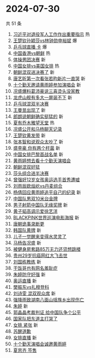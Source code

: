 # 2024-07-30

共 51 条

<!-- BEGIN -->
<!-- 最后更新时间 Tue Jul 30 2024 00:19:32 GMT+0800 (China Standard Time) -->

1. [习近平对退役军人工作作出重要指示](https://s.weibo.com//weibo?q=%23%E4%B9%A0%E8%BF%91%E5%B9%B3%E5%AF%B9%E9%80%80%E5%BD%B9%E5%86%9B%E4%BA%BA%E5%B7%A5%E4%BD%9C%E4%BD%9C%E5%87%BA%E9%87%8D%E8%A6%81%E6%8C%87%E7%A4%BA%23&Refer=new_time)
   热
1. [王楚钦孙颖莎vs林钟勋申裕斌](https://s.weibo.com//weibo?q=%E7%8E%8B%E6%A5%9A%E9%92%A6%E5%AD%99%E9%A2%96%E8%8E%8Evs%E6%9E%97%E9%92%9F%E5%8B%8B%E7%94%B3%E8%A3%95%E6%96%8C&t=31&band_rank=1&Refer=top)
   爆
1. [乒乓球直播 卡](https://s.weibo.com//weibo?q=%E4%B9%92%E4%B9%93%E7%90%83%E7%9B%B4%E6%92%AD%20%E5%8D%A1&t=31&band_rank=2&Refer=top)
   爆
1. [中国香港vs朝鲜](https://s.weibo.com//weibo?q=%23%E4%B8%AD%E5%9B%BD%E9%A6%99%E6%B8%AFvs%E6%9C%9D%E9%B2%9C%23&t=31&band_rank=3&Refer=top)
   热
1. [体操男团决赛](https://s.weibo.com//weibo?q=%23%E4%BD%93%E6%93%8D%E7%94%B7%E5%9B%A2%E5%86%B3%E8%B5%9B%23&t=31&band_rank=4&Refer=top)
   新
1. [中国女排vs美国女排](https://s.weibo.com//weibo?q=%23%E4%B8%AD%E5%9B%BD%E5%A5%B3%E6%8E%92vs%E7%BE%8E%E5%9B%BD%E5%A5%B3%E6%8E%92%23&t=31&band_rank=5&Refer=top)
   热
1. [朝鲜混双进决赛了](https://s.weibo.com//weibo?q=%23%E6%9C%9D%E9%B2%9C%E6%B7%B7%E5%8F%8C%E8%BF%9B%E5%86%B3%E8%B5%9B%E4%BA%86%23&t=31&band_rank=6&Refer=top)
   新
1. [唐艺昕第一次看张若昀新片一直哭](https://s.weibo.com//weibo?q=%23%E5%94%90%E8%89%BA%E6%98%95%E7%AC%AC%E4%B8%80%E6%AC%A1%E7%9C%8B%E5%BC%A0%E8%8B%A5%E6%98%80%E6%96%B0%E7%89%87%E4%B8%80%E7%9B%B4%E5%93%AD%23&t=31&band_rank=7&Refer=top)
   新
1. [十个勤天邀请黄雨婷参加演唱会](https://s.weibo.com//weibo?q=%E5%8D%81%E4%B8%AA%E5%8B%A4%E5%A4%A9%E9%82%80%E8%AF%B7%E9%BB%84%E9%9B%A8%E5%A9%B7%E5%8F%82%E5%8A%A0%E6%BC%94%E5%94%B1%E4%BC%9A&t=31&band_rank=8&Refer=top)
   新
1. [况盛爆料葛沛豪说三喜烫头没家教](https://s.weibo.com//weibo?q=%23%E5%86%B5%E7%9B%9B%E7%88%86%E6%96%99%E8%91%9B%E6%B2%9B%E8%B1%AA%E8%AF%B4%E4%B8%89%E5%96%9C%E7%83%AB%E5%A4%B4%E6%B2%A1%E5%AE%B6%E6%95%99%23&t=31&band_rank=9&Refer=top)
1. [龙虎山舰有多大一屏装不下](https://s.weibo.com//weibo?q=%23%E9%BE%99%E8%99%8E%E5%B1%B1%E8%88%B0%E6%9C%89%E5%A4%9A%E5%A4%A7%E4%B8%80%E5%B1%8F%E8%A3%85%E4%B8%8D%E4%B8%8B%23&t=31&band_rank=10&Refer=top)
   新
1. [乒乓球混双半决赛](https://s.weibo.com//weibo?q=%23%E4%B9%92%E4%B9%93%E7%90%83%E6%B7%B7%E5%8F%8C%E5%8D%8A%E5%86%B3%E8%B5%9B%23&t=31&band_rank=11&Refer=top)
1. [王曼昱出现了](https://s.weibo.com//weibo?q=%E7%8E%8B%E6%9B%BC%E6%98%B1%E5%87%BA%E7%8E%B0%E4%BA%86&t=31&band_rank=12&Refer=top)
   新
1. [郎朗说朝鲜确实挺猛的](https://s.weibo.com//weibo?q=%23%E9%83%8E%E6%9C%97%E8%AF%B4%E6%9C%9D%E9%B2%9C%E7%A1%AE%E5%AE%9E%E6%8C%BA%E7%8C%9B%E7%9A%84%23&t=31&band_rank=13&Refer=top)
   新
1. [夏有乔木雅望天堂](https://s.weibo.com//weibo?q=%E5%A4%8F%E6%9C%89%E4%B9%94%E6%9C%A8%E9%9B%85%E6%9C%9B%E5%A4%A9%E5%A0%82&t=31&band_rank=14&Refer=top)
   热
1. [况盛公开和马杨聊天记录](https://s.weibo.com//weibo?q=%23%E5%86%B5%E7%9B%9B%E5%85%AC%E5%BC%80%E5%92%8C%E9%A9%AC%E6%9D%A8%E8%81%8A%E5%A4%A9%E8%AE%B0%E5%BD%95%23&t=31&band_rank=15&Refer=top)
1. [王楚钦黄发带](https://s.weibo.com//weibo?q=%23%E7%8E%8B%E6%A5%9A%E9%92%A6%E9%BB%84%E5%8F%91%E5%B8%A6%23&t=31&band_rank=16&Refer=top)
   新
1. [张本智和说观众太吵了](https://s.weibo.com//weibo?q=%23%E5%BC%A0%E6%9C%AC%E6%99%BA%E5%92%8C%E8%AF%B4%E8%A7%82%E4%BC%97%E5%A4%AA%E5%90%B5%E4%BA%86%23&t=31&band_rank=17&Refer=top)
   新
1. [盛李豪 你有两个杆菌](https://s.weibo.com//weibo?q=%E7%9B%9B%E6%9D%8E%E8%B1%AA%20%E4%BD%A0%E6%9C%89%E4%B8%A4%E4%B8%AA%E6%9D%86%E8%8F%8C&t=31&band_rank=18&Refer=top)
   新
1. [中国女排巴黎首战名单](https://s.weibo.com//weibo?q=%23%E4%B8%AD%E5%9B%BD%E5%A5%B3%E6%8E%92%E5%B7%B4%E9%BB%8E%E9%A6%96%E6%88%98%E5%90%8D%E5%8D%95%23&t=31&band_rank=19&Refer=top)
   新
1. [黄雨婷想去看十个勤天演唱会](https://s.weibo.com//weibo?q=%23%E9%BB%84%E9%9B%A8%E5%A9%B7%E6%83%B3%E5%8E%BB%E7%9C%8B%E5%8D%81%E4%B8%AA%E5%8B%A4%E5%A4%A9%E6%BC%94%E5%94%B1%E4%BC%9A%23&t=31&band_rank=20&Refer=top)
1. [朝鲜混双好猛](https://s.weibo.com//weibo?q=%23%E6%9C%9D%E9%B2%9C%E6%B7%B7%E5%8F%8C%E5%A5%BD%E7%8C%9B%23&t=31&band_rank=21&Refer=top)
1. [莎头组合进半决赛](https://s.weibo.com//weibo?q=%23%E8%8E%8E%E5%A4%B4%E7%BB%84%E5%90%88%E8%BF%9B%E5%8D%8A%E5%86%B3%E8%B5%9B%23&t=31&band_rank=22&Refer=top)
1. [曾强奸12岁女孩奥运选手首秀遭嘘](https://s.weibo.com//weibo?q=%23%E6%9B%BE%E5%BC%BA%E5%A5%B812%E5%B2%81%E5%A5%B3%E5%AD%A9%E5%A5%A5%E8%BF%90%E9%80%89%E6%89%8B%E9%A6%96%E7%A7%80%E9%81%AD%E5%98%98%23&t=31&band_rank=23&Refer=top)
1. [刘雨辰欧烜屹vs丹麦组合](https://s.weibo.com//weibo?q=%23%E5%88%98%E9%9B%A8%E8%BE%B0%E6%AC%A7%E7%83%9C%E5%B1%B9vs%E4%B8%B9%E9%BA%A6%E7%BB%84%E5%90%88%23&t=31&band_rank=24&Refer=top)
1. [杨倩回应黄雨婷追平自己的纪录](https://s.weibo.com//weibo?q=%23%E6%9D%A8%E5%80%A9%E5%9B%9E%E5%BA%94%E9%BB%84%E9%9B%A8%E5%A9%B7%E8%BF%BD%E5%B9%B3%E8%87%AA%E5%B7%B1%E7%9A%84%E7%BA%AA%E5%BD%95%23&t=31&band_rank=25&Refer=top)
   新
1. [中国队男双10米台金牌](https://s.weibo.com//weibo?q=%23%E4%B8%AD%E5%9B%BD%E9%98%9F%E7%94%B7%E5%8F%8C10%E7%B1%B3%E5%8F%B0%E9%87%91%E7%89%8C%23&t=31&band_rank=26&Refer=top)
1. [男子射箭中国队无缘奖牌](https://s.weibo.com//weibo?q=%23%E7%94%B7%E5%AD%90%E5%B0%84%E7%AE%AD%E4%B8%AD%E5%9B%BD%E9%98%9F%E6%97%A0%E7%BC%98%E5%A5%96%E7%89%8C%23&t=31&band_rank=27&Refer=top)
   新
1. [黄子韬高调示爱徐艺洋](https://s.weibo.com//weibo?q=%E9%BB%84%E5%AD%90%E9%9F%AC%E9%AB%98%E8%B0%83%E7%A4%BA%E7%88%B1%E5%BE%90%E8%89%BA%E6%B4%8B&t=31&band_rank=28&Refer=top)
1. [BLACKPINK世界巡演电影海报](https://s.weibo.com//weibo?q=%23BLACKPINK%E4%B8%96%E7%95%8C%E5%B7%A1%E6%BC%94%E7%94%B5%E5%BD%B1%E6%B5%B7%E6%8A%A5%23&t=31&band_rank=29&Refer=top)
   新
1. [唐朝诡事录断更](https://s.weibo.com//weibo?q=%E5%94%90%E6%9C%9D%E8%AF%A1%E4%BA%8B%E5%BD%95%E6%96%AD%E6%9B%B4&t=31&band_rank=30&Refer=top)
1. [韩国队黄牌](https://s.weibo.com//weibo?q=%23%E9%9F%A9%E5%9B%BD%E9%98%9F%E9%BB%84%E7%89%8C%23&t=31&band_rank=31&Refer=top)
   新
1. [儿子一觉醒来变得水灵灵了](https://s.weibo.com//weibo?q=%E5%84%BF%E5%AD%90%E4%B8%80%E8%A7%89%E9%86%92%E6%9D%A5%E5%8F%98%E5%BE%97%E6%B0%B4%E7%81%B5%E7%81%B5%E4%BA%86&t=31&band_rank=32&Refer=top)
1. [马杨告况盛](https://s.weibo.com//weibo?q=%23%E9%A9%AC%E6%9D%A8%E5%91%8A%E5%86%B5%E7%9B%9B%23&t=31&band_rank=33&Refer=top)
   新
1. [被健身房套路85万无力还贷想跳楼](https://s.weibo.com//weibo?q=%23%E8%A2%AB%E5%81%A5%E8%BA%AB%E6%88%BF%E5%A5%97%E8%B7%AF85%E4%B8%87%E6%97%A0%E5%8A%9B%E8%BF%98%E8%B4%B7%E6%83%B3%E8%B7%B3%E6%A5%BC%23&t=31&band_rank=34&Refer=top)
1. [贵州29岁抗癌网红大飞去世](https://s.weibo.com//weibo?q=%23%E8%B4%B5%E5%B7%9E29%E5%B2%81%E6%8A%97%E7%99%8C%E7%BD%91%E7%BA%A2%E5%A4%A7%E9%A3%9E%E5%8E%BB%E4%B8%96%23&t=31&band_rank=35&Refer=top)
1. [刘国栋教练](https://s.weibo.com//weibo?q=%E5%88%98%E5%9B%BD%E6%A0%8B%E6%95%99%E7%BB%83&t=31&band_rank=36&Refer=top)
   新
1. [干饭哥也有网名羞耻症](https://s.weibo.com//weibo?q=%23%E5%B9%B2%E9%A5%AD%E5%93%A5%E4%B9%9F%E6%9C%89%E7%BD%91%E5%90%8D%E7%BE%9E%E8%80%BB%E7%97%87%23&t=31&band_rank=37&Refer=top)
1. [朱婷防守好强](https://s.weibo.com//weibo?q=%23%E6%9C%B1%E5%A9%B7%E9%98%B2%E5%AE%88%E5%A5%BD%E5%BC%BA%23&t=31&band_rank=38&Refer=top)
   新
1. [奥运直播](https://s.weibo.com//weibo?q=%E5%A5%A5%E8%BF%90%E7%9B%B4%E6%92%AD&t=31&band_rank=39&Refer=top)
   新
1. [樊振东vs扎穆登科](https://s.weibo.com//weibo?q=%23%E6%A8%8A%E6%8C%AF%E4%B8%9Cvs%E6%89%8E%E7%A9%86%E7%99%BB%E7%A7%91%23&t=31&band_rank=40&Refer=top)
1. [刘诗雯 混双观众席](https://s.weibo.com//weibo?q=%E5%88%98%E8%AF%97%E9%9B%AF%20%E6%B7%B7%E5%8F%8C%E8%A7%82%E4%BC%97%E5%B8%AD&t=31&band_rank=41&Refer=top)
   新
1. [强降雨致湖南八面山瑶族乡出现伤亡](https://s.weibo.com//weibo?q=%23%E5%BC%BA%E9%99%8D%E9%9B%A8%E8%87%B4%E6%B9%96%E5%8D%97%E5%85%AB%E9%9D%A2%E5%B1%B1%E7%91%B6%E6%97%8F%E4%B9%A1%E5%87%BA%E7%8E%B0%E4%BC%A4%E4%BA%A1%23&t=31&band_rank=42&Refer=top)
1. [朱婷](https://s.weibo.com//weibo?q=%E6%9C%B1%E5%A9%B7&t=31&band_rank=43&Refer=top)
   新
1. [郭晶晶考裁判证 给中国队争个公平](https://s.weibo.com//weibo?q=%E9%83%AD%E6%99%B6%E6%99%B6%E8%80%83%E8%A3%81%E5%88%A4%E8%AF%81%20%E7%BB%99%E4%B8%AD%E5%9B%BD%E9%98%9F%E4%BA%89%E4%B8%AA%E5%85%AC%E5%B9%B3&t=31&band_rank=44&Refer=top)
1. [国家队把东道主打哭了](https://s.weibo.com//weibo?q=%23%E5%9B%BD%E5%AE%B6%E9%98%9F%E6%8A%8A%E4%B8%9C%E9%81%93%E4%B8%BB%E6%89%93%E5%93%AD%E4%BA%86%23&t=31&band_rank=45&Refer=top)
1. [女排 紧张](https://s.weibo.com//weibo?q=%E5%A5%B3%E6%8E%92%20%E7%B4%A7%E5%BC%A0&t=31&band_rank=46&Refer=top)
   新
1. [苏醒道歉](https://s.weibo.com//weibo?q=%23%E8%8B%8F%E9%86%92%E9%81%93%E6%AD%89%23&t=31&band_rank=47&Refer=top)
1. [女排直播](https://s.weibo.com//weibo?q=%E5%A5%B3%E6%8E%92%E7%9B%B4%E6%92%AD&t=31&band_rank=48&Refer=top)
   新
1. [十个勤天演唱会诚邀黄雨婷](https://s.weibo.com//weibo?q=%23%E5%8D%81%E4%B8%AA%E5%8B%A4%E5%A4%A9%E6%BC%94%E5%94%B1%E4%BC%9A%E8%AF%9A%E9%82%80%E9%BB%84%E9%9B%A8%E5%A9%B7%23&t=31&band_rank=49&Refer=top)
1. [夏思齐 签售](https://s.weibo.com//weibo?q=%E5%A4%8F%E6%80%9D%E9%BD%90%20%E7%AD%BE%E5%94%AE&t=31&band_rank=50&Refer=top)

<!-- END -->

